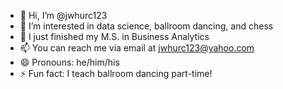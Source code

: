 - 👋 Hi, I’m @jwhurc123
- 👀 I’m interested in data science, ballroom dancing, and chess
- 🌱 I just finished my M.S. in Business Analytics
- 📫 You can reach me via email at jwhurc123@yahoo.com
- 😄 Pronouns: he/him/his
- ⚡ Fun fact: I teach ballroom dancing part-time!
